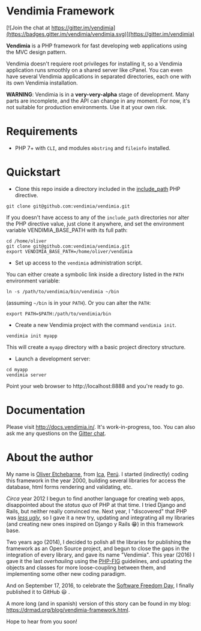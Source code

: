 # Vendimia Framework

[![Join the chat at https://gitter.im/vendimia](https://badges.gitter.im/vendimia/vendimia.svg)](https://gitter.im/vendimia)

**Vendimia** is a PHP framework for fast developing web applications using the MVC design pattern.

Vendimia doesn't requiere root privileges for installing it, so a Vendimia application runs smoothly on a shared server like cPanel. You can even have several Vendimia applications in separated directories, each one with its own Vendimia installation.

**WARNING**: Vendimia is in a **very-very-alpha** stage of development. Many parts are incomplete, and the API can change in any moment. For now, it's not suitable for production environments. Use it at your own risk.

# Requirements

* PHP 7+ with `CLI`, and modules `mbstring` and `fileinfo` installed.

# Quickstart

* Clone this repo inside a directory included in the [include_path](http://php.net/manual/en/ini.core.php#ini.include-path) PHP directive.

```
git clone git@github.com:vendimia/vendimia.git
```
If you doesn't have access to any of the `include_path` directories nor alter the PHP directive value, just clone it anywhere, and set the environment variable VENDIMIA_BASE_PATH with its full path:

```
cd /home/oliver
git clone git@github.com:vendimia/vendimia.git
export VENDIMIA_BASE_PATH=/home/oliver/vendimia
```

* Set up access to the `vendimia` administration script.

You can either create a symbolic link inside a directory listed in the `PATH` environment variable:

```
ln -s /path/to/vendimia/bin/vendimia ~/bin
```

(assuming `~/bin` is in your `PATH`). Or you can alter the `PATH`:

```
export PATH=$PATH:/path/to/vendimia/bin
```

* Create a new Vendimia project with the command `vendimia init`.

```
vendimia init myapp
```

This will create a `myapp` directory with a basic project directory structure.

* Launch a development server:

```
cd myapp
vendimia server
```

Point your web browser to http://localhost:8888 and you're ready to go.

# Documentation

Please visit http://docs.vendimia.in/. It's work-in-progress, too. You can also ask me any questions on the [Gitter chat](https://gitter.im/vendimia).

# About the author

My name is [Oliver Etchebarne](http://drmad.org), from [Ica](https://en.wikipedia.org/wiki/Ica,_Peru), [Perú](https://en.wikipedia.org/wiki/Peru). I started (indirectly) coding this framework in the year 2000, building several libraries for access the database, html forms rendering and validating, etc.

*Circa* year 2012 I begun to find another language for creating web apps, disappointed about the *status quo* of PHP at that time. I tried Django and Rails, but neither really convinced me. Next year, I "discovered" that PHP was *[less ugly](https://drmad.org/blog/10-cosas-que-probablemente-no-sabias-de-php.html)*, so I gave it a new try, updating and integrating all my libraries (and creating new ones inspired on Django y Rails :grin:) in this framework base.

Two years ago (2014), I decided to polish all the libraries for publishing the framework as an Open Source project, and begun to close the gaps in the integration of every library, and gave its name "Vendimia". This year (2016) I gave it the last *overhauling* using the [PHP-FIG](http://www.php-fig.org/) guidelines, and updating the objects and classes for more loose-coupling between them, and implementing some other new coding paradigm.

And on September 17, 2016, to celebrate the [Software Freedom Day](http://www.softwarefreedomday.org/), I finally published it to GitHub :smiley: .

A more long (and in spanish) version of this story can be found in my blog: https://drmad.org/blog/vendimia-framework.html.

Hope to hear from you soon!
